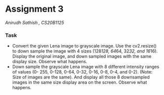 # Assignment 3 

_Anirudh Sathish , CS20B1125_

### Task 
- Convert the given Lena image to grayscale image. Use the cv2.resize() to down sample
the image with 4 sizes (128*128, 64*64, 32*32, and 16*16). Display the original image,
and down sampled images with the same display size. Observe what happens.
- Down sample the grayscale Lena image with 8 different intensity ranges of values (0-
255, 0-128, 0-64, 0-32, 0-16, 0-8, 0-4, and 0-2). (Note: Size of images are the same).
And display all those 8 downsampled images in the same size display area on the
screen. Observe what happens.